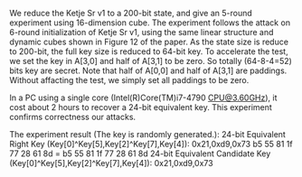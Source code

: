 We reduce the Ketje Sr v1 to a 200-bit state, and give an 5-round experiment using 16-dimension cube. The experiment follows the attack on 6-round initialization of Ketje Sr v1, using the same linear structure and dynamic cubes shown in Figure 12 of the paper. As the state size is reduce to 200-bit, the full key size is reduced to 64-bit key. To accelerate the test, we set the key in A[3,0] and half of A[3,1] to be zero. So totally (64-8-4=52) bits key are secret. Note that half of A[0,0] and half of A[3,1] are paddings. Without affacting the test, we simply set all paddings to be zero. 

In a PC using a single core (Intel(R)Core(TM)i7-4790 CPU@3.60GHz), it cost about 2 hours to recover a 24-bit equivalent key. This experiment confirms correctness our attacks.

The experiment result (The key is randomly generated.):
24-bit Equivalent Right Key (Key[0]^Key[5],Key[2]^Key[7],Key[4]): 0x21,0xd9,0x73
b5 55 81 1f 77 28 61 8d  = b5 55 81 1f 77 28 61 8d
24-bit Equivalent Candidate Key (Key[0]^Key[5],Key[2]^Key[7],Key[4]): 0x21,0xd9,0x73


